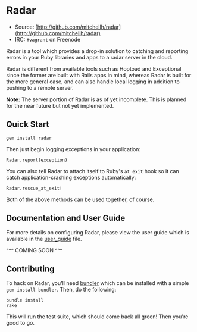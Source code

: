 # Radar

* Source: [http://github.com/mitchellh/radar](http://github.com/mitchellh/radar)
* IRC: `#vagrant` on Freenode

Radar is a tool which provides a drop-in solution to catching and reporting
errors in your Ruby libraries and apps to a radar server in the cloud.

Radar is different from available tools such as Hoptoad and Exceptional
since the former are built with Rails apps in mind, whereas Radar is
built for the more general case, and can also handle local logging in
addition to pushing to a remote server.

**Note:** The server portion of Radar is as of yet incomplete. This is
planned for the near future but not yet implemented.


## Quick Start

    gem install radar

Then just begin logging exceptions in your application:

    Radar.report(exception)

You can also tell Radar to attach itself to Ruby's `at_exit` hook
so it can catch application-crashing exceptions automatically:

    Radar.rescue_at_exit!

Both of the above methods can be used together, of course.

## Documentation and User Guide

For more details on configuring Radar, please view the user guide
which is available in the [user_guide](#) file.

^^^ COMING SOON ^^^

## Contributing

To hack on Radar, you'll need [bundler](http://github.com/carlhuda/bundler) which
can be installed with a simple `gem install bundler`. Then, do the following:

    bundle install
    rake

This will run the test suite, which should come back all green! Then you're
good to go.
